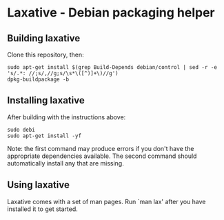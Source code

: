 Laxative - Debian packaging helper
==================================

Building laxative
-----------------

Clone this repository, then:

    sudo apt-get install $(grep Build-Depends debian/control | sed -r -e 's/.*: //;s/,//g;s/\s*\([^)]+\)//g')
    dpkg-buildpackage -b

Installing laxative
-------------------

After building with the instructions above:

    sudo debi
    sudo apt-get install -yf

Note: the first command may produce errors if you don't have the appropriate
dependencies available. The second command should automatically install any
that are missing.

Using laxative
--------------

Laxative comes with a set of man pages. Run `man lax' after you have
installed it to get started.
